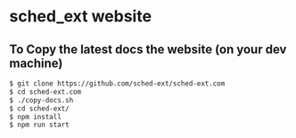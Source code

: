 # sched_ext website

## To Copy the latest docs the website (on your dev machine)

```bash
$ git clone https://github.com/sched-ext/sched-ext.com
$ cd sched-ext.com
$ ./copy-docs.sh
$ cd sched-ext/
$ npm install
$ npm run start
```
